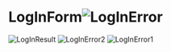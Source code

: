 # LogInForm![LogInError](https://github.com/ShanHtetAung/LogInForm/assets/139361080/cb8a8459-3694-42d1-b85e-00a950e6292e)
![LogInResult](https://github.com/ShanHtetAung/LogInForm/assets/139361080/d3b6ec08-958c-49f6-a323-6dfddbae50d7)
![LogInError2](https://github.com/ShanHtetAung/LogInForm/assets/139361080/02c77a54-038c-4c96-8448-c90a2051c76e)
![LogInError1](https://github.com/ShanHtetAung/LogInForm/assets/139361080/99af3e33-6eaa-41aa-85da-6f417a78c600)
